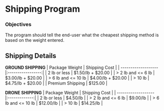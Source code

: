 # Shipping Program

### Objectives

The program should tell the end-user what the cheapest shipping method is based on the weight entered.
## Shipping Details

**GROUND SHIPPING**
| Package Weight      | Shipping Cost     |
| ------------------- |:-----------------:|
| 2 lb or less        | $1.50/lb + $20.00 |
| > 2 lb and <= 6 lb  | $3.00/lb + $20.00 |
| > 6 lb and <= 10 lb | $4.00/lb + $20.00 |
| > 10 lb             | $4.75/lb + $20.00 |
| Premium Shipping    | $125.00           |

**DRONE SHIPPING**
| Package Weight      | Shipping Cost |
| ------------------- |:-------------:|
| 2 lb or less        | $4.50/lb      |
| > 2 lb and <= 6 lb  | $9.00/lb      |
| > 6 lb and <= 10 lb | $12.00/lb     |
| > 10 lb             | $14.25/lb     |
